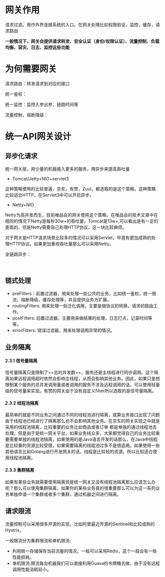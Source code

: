 # 网关作用

请求过滤。用作外界连接系统的入口。在网关处理比如权限验证，监控，缓存，请求路由

**一般情况下，网关会提供请求转发、安全认证（身份/权限认证）、流量控制、负载均衡、容灾、日志、监控这些功能**



# 为何需要网关

请求路由：转发请求到对应的接口

统一鉴权：

统一监控：监控入参出参，链路时间等

流量控制，熔断降级：



# 统一API网关设计

## 异步化请求

统一网关层，用少量的机器接入更多的服务，用异步来提高吞吐量

- Tomcat/Jetty+NIO+servlet3

这种策略使用的比较普遍，京东，有赞，Zuul，都选取的是这个策略，这种策略比较适合HTTP。在Servlet3中可以开启异步。

- Netty+NIO

Netty为高并发而生，目前唯品会的网关使用这个策略，在唯品会的技术文章中在相同的情况下Netty是每秒30w+的吞吐量，Tomcat是13w+,可以看出是有一定的差距的，但是Netty需要自己处理HTTP协议，这一块比较麻烦。

对于网关是HTTP请求场景比较多的情况可以采用Servlet，毕竟有更加成熟的处理HTTP协议。如果更加重视吞吐量那么可以采用Netty。



全链路异步：

​	

## 链式处理

- preFilters：前置过滤器，用来处理一些公共的业务，比如统一鉴权，统一限流，熔断降级，缓存处理等，并且提供业务方扩展。
- routingFilters: 用来处理一些泛化调用，主要是做协议的转换，请求的路由工作。
- postFilters: 后置过滤器，主要用来做结果的处理，日志打点，记录时间等等。
- errorFilters: 错误过滤器，用来处理调用异常的情况。



## 业务隔离

#### 2.3.1 信号量隔离

信号量隔离只是限制了==总的并发数==，服务还是主线程进行同步调用。这个隔离如果远程调用超时依然会影响主线程，从而会影响其他业务。因此，如果只是想限制某个服务的总并发调用量或者调用的服务不涉及远程调用的话，可以使用轻量级的信号量来实现。有赞的网关由于没有自定义filter所以选取的是信号量隔离。

#### 2.3.2 线程池隔离

最简单的就是不同业务之间通过不同的线程池进行隔离，就算业务接口出现了问题由于线程池已经进行了隔离那么也不会影响其他业务。在京东的网关实现之中就是采用的线程池隔离，比较重要的业务比如商品或者订单 都是单独的通过线程池去处理。但是由于是统一网关平台，如果业务线众多，大家都觉得自己的业务比较重要需要单独的线程池隔离，如果使用的是Java语言开发的话那么，在Java中线程是比较重的资源比较受限，如果需要隔离的线程池过多不是很适用。如果使用一些其他语言比如Golang进行开发网关的话，线程是比较轻的资源，所以比较适合使用线程池隔离。

#### 2.3.3 集群隔离

如果有某些业务就需要使用隔离但是统一网关又没有线程池隔离那么应该怎么办呢？那么可以使用集群隔离，如果你的某些业务真的很重要那么可以为这一系列业务单独申请一个集群或者多个集群，通过机器之间进行隔离。



## 请求限流

流量控制可以采用很多开源的实现，比如阿里最近开源的Sentinel和比较成熟的Hystrix。

一般限流分为集群限流和单机限流:

- 利用统一存储保存当前流量的情况，一般可以采用Redis，这个一般会有一些性能损耗。
- 单机限流:限流每台机器我们可以直接利用Guava的令牌桶去做，由于没有远程调用性能消耗较小。








